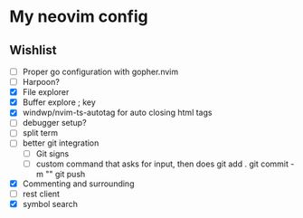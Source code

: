 # My neovim config

## Wishlist

- [ ] Proper go configuration with gopher.nvim
- [ ] Harpoon?
- [x] File explorer
- [x] Buffer explore ; key
- [x] windwp/nvim-ts-autotag for auto closing html tags
- [ ] debugger setup?
- [ ] split term
- [ ] better git integration
  - [ ] Git signs
  - [ ] custom command that asks for input, then does git add . <cr> git commit -m "" <cr> git push
- [x] Commenting and surrounding
- [ ] rest client
- [x] symbol search
